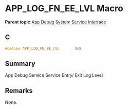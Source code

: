 # APP\_LOG\_FN\_EE\_LVL Macro

**Parent topic:**[App Debug System Service Interface](GUID-578A7A2F-0FFE-463F-A241-3190441F74E0.md)

## C

```c
#define APP_LOG_FN_EE_LVL 		0x8

```

## Summary

App Debug Service Service Entry/ Exit Log Level

## Remarks

None.

